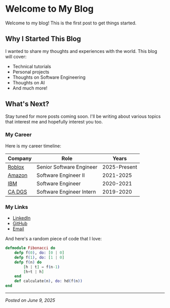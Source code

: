 # Welcome to My Blog

Welcome to my blog! This is the first post to get things started.

## Why I Started This Blog

I wanted to share my thoughts and experiences with the world. This blog will cover:

-   Technical tutorials
-   Personal projects
-   Thoughts on Software Engineering
-   Thoughts on AI
-   And much more!

## What's Next?

Stay tuned for more posts coming soon. I'll be writing about various topics that interest me and hopefully interest you too.

### My Career

Here is my career timeline:

| Company                           | Role                     | Years        |
| --------------------------------- | ------------------------ | ------------ |
| [Roblox](https://www.roblox.com/) | Senior Software Engineer | 2025-Present |
| [Amazon](https://www.amazon.com/) | Software Engineer II     | 2021-2025    |
| [IBM](https://www.ibm.com/)       | Software Engineer        | 2020-2021    |
| [CA DGS](https://www.ca.dgs.gov/) | Software Engineer Intern | 2019-2020    |

### My Links

-   [LinkedIn](https://www.linkedin.com/in/john-leonardo/)
-   [GitHub](https://github.com/jdleo)
-   [Email](mailto:j@jdleo.me)

And here's a random piece of code that I love:

```elixir
defmodule Fibonacci do
    defp f(0), do: [0 | 0]
    defp f(1), do: [1 | 0]
    defp f(n) do
        [h | t] = f(n-1)
        [h+t | h]
    end
    def calculate(n), do: hd(f(n))
end
```

---

_Posted on June 9, 2025_
